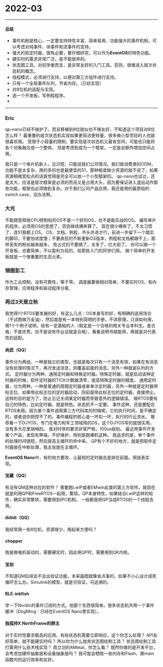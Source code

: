 # 2022-03
----------
#### 总结
+ 事件机制是核心，一定要支持特性丰富、简单易用、功能强大的事件机制。可以考虑对纯事件、块事件和流事件的支持。
+ 强大的软定时器，很有必要，要仔细研究，可以作为**EventOS**的特色功能。
+ 硬实时的需求非常广泛，是不能放弃的。
+ 状态图工具，对初学者而言，是非常友好的入门工具。否则，很难进入层次状态机的概念。
+ 线程模式，必须进行支持，以便对第三方组件进行支持。
+ 只有一个全局事件队列，节省内存。（已经实现）
+ 对8位机的适配与实现。
+ 选一个开发板，写例程程序。
+ 

----------
### Eric
qp-nano已经不维护了，而且移植到8位貌似也不够友好，不知道这个项目对8位怎么样？
最重要的层次状态机实现如果更简洁更轻量，很多做小型项目的人也就很喜欢用。
受限于小容量的限制，要实现层次状态机又最省空间，可能也只能将各个对象融合成一个整体。
但是考虑到成为一个框架，一定是会额外增加空间占用。

我只是一个单片机新人，见识短，只能说我们公司情况。我们做消费类的ODM，功能不是太复杂，用的多的也是最便宜的51，那种极度缺少资源的就不说了，如果资源稍微宽松点的话我觉得是完全可以放一个小型框架的。
qp-nano也试过，还是太大，应该是层次框架是必须的而且又是占用大头，因为要保证进入退出动作那些功能，框架也必须做到复杂。对于我们公司产品应用，我还是用的最原始的switch case，没办法啊。

### 大光
不能随意释放CPU控制权的OS不是一个好的OS，也不是能实战的OS。
编写单片机程序，必须用OS的思想了，否则继续裸奔算了。
现在很少裸奔了，不太习惯了，连51我都上OS。
OS，文档，例程，齐头并进才行，前进一步留下一个踏实的脚印，不要怕进度慢；不要疯狂的不断更新OS版本，例程和文档都跟不上，那样丢失的粉丝越来越多。
抢占式的不要搞了，太多了，烂大街了。
你可以搞一个开发板，也要简单，不以盈利为目的，给那些入门的同学们用。
做个简单的开发板就是一个很重要的生态元素。

### 锦图彭工
作为工业控制，没有可靠性，等于零。
调度器要做相对简单，不要实时OS，有内存管理，应用程序和驱动程序分离,

### 再过3天是立秋
我觉得1个RTOS要发展的好，有这么几点：OS本身写的好，有明确的适用场合（不试图做万金油），然后就是有一本特别简明的手册，不讲原理，只讲如何用，用1个个例子说明，给有一定基础的人（假定是一个合格的相关专业本科生。是合格，不是优秀，也不是说有毕业证就是合格），看看说明书就能用，再就是对代表性的适配。

#### 尚武（QQ）
事件分为两组，一种是独立的类型，也就是每次只有一个消息有效，如果在有消息没有处理的情况下，再次发送消息，则覆盖前面的消息。另外一种就是队列的方式。
定时器分为两种，通用定时器和特殊定时器。特殊定时器，就是启动该种定时器的时候，软件定时器的TICK计数器清零，提高特殊定时器的精度。
通用定时器，分为两种，一种是普通的周期定时器或者单次定时器，另外一种就是定时器带标志位，如果带此标志位的定时器启动，则前面带此标志位的定时器，直接停止。这样的目的是为了，防止忘记关闭某定时器而导致意外的逻辑错误。
做RTOS要有自己的特色，比如定时器，就是特色。状态机不一定要。
事件这种，还是要配合RTOS来用。因为某个事件调用第三方代码库的时候呢，它的执行时间，是不确定的，或者说你把控不了的。事件编程的核心是一环扣一环，执行的行云流水。
推荐看一下DJYOS，专门在电力和军工领域用的OS，这个DJYOS写的就很实用，没有多大花里胡哨的。
我对时序的要求非常严格，100us级别。
最近用事件开发某个产品，发现有弊端，不好维护，特别是跑裸机这种。
我追求的是，单个事件的处理时间很短，然后提高主循环的命中率。
QP有个不好的地方，就是把软件定时器放在中断处理，我主张放在主循环。

**EventOS Nano**中，有的地方要改，让最短的定时器总是排在前面。用链表实现。

#### 宝藏（QQ）
有没有QM这种对应的软件？
需要跑LwIP或者EMwin此类的第三方软件。我现在就是利用QP和FreeRTOS一起用，繁琐。QP本身特性，如果结合LwIP这样的软件，确实非常繁琐，需要用到IPC机制。
一般都是把QP当成RTOS的一个线程去用。

#### dididi（QQ）
我经常用一些8位机，资源很少，用起来方便吗？

#### chopper
我是做电机驱动的，需要硬实时，因此用QP时，需要用到QK内核。

#### 宝剑
不知道QM后续会不会出验证功能，本来画图就像省点事的，如果不小心设计成死循环怎么办。Simulink的模型，就是可验证，可追溯的。

#### BLE-inkfish
学一下Nordic的事件订阅的方式。他那个东西很简单。很多状态机共用一个事件缓冲（DogMing：已经在EventOS Nano里实现）。

#### 独孤帅X NorthFrame的群主
对于实时性要求极高的应用，有些状态机需要立即响应，这个你怎么处理？
API友好简单，就不能硬实时吗？
所以你为什么放弃状态图绘制工具？
状态图绘制工具打算用什么技术栈实现？
周立功的AMetal，你怎么看？
既然你做的是开发平台，会考虑加硬件抽象层和设备抽象层吗？
我可能会牺牲一些内存和Flash，换main函数内的运行效率和友好。
